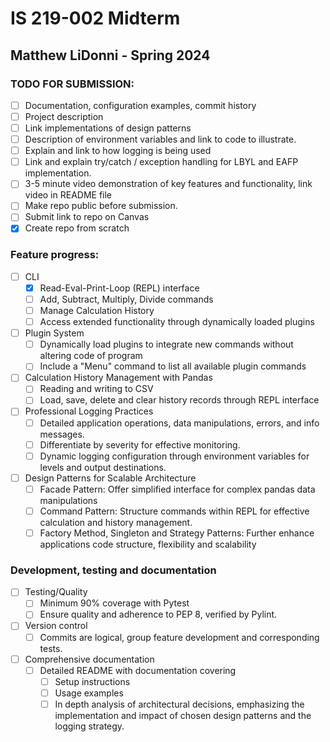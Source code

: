 # IS 219-002 Midterm
## Matthew LiDonni - Spring 2024

### TODO FOR SUBMISSION: 
- [ ] Documentation, configuration examples, commit history
- [ ] Project description
- [ ] Link implementations of design patterns
- [ ] Description of environment variables and link to code to illustrate.
- [ ] Explain and link to how logging is being used
- [ ] Link and explain try/catch / exception handling for LBYL and EAFP implementation.
- [ ] 3-5 minute video demonstration of key features and functionality, link video in README file
- [ ] Make repo public before submission.
- [ ] Submit link to repo on Canvas
- [x] Create repo from scratch

### Feature progress:
- [ ] CLI
    - [x] Read-Eval-Print-Loop (REPL) interface
	- [ ] Add, Subtract, Multiply, Divide commands
	- [ ] Manage Calculation History
	- [ ] Access extended functionality through dynamically loaded plugins
- [ ] Plugin System
	- [ ] Dynamically load plugins to integrate new commands without altering code of program
	- [ ] Include a "Menu" command to list all available plugin commands
- [ ] Calculation History Management with Pandas
	- [ ] Reading and writing to CSV
	- [ ] Load, save, delete and clear history records through REPL interface
- [ ] Professional Logging Practices
	- [ ] Detailed application operations, data manipulations, errors, and info messages.
	- [ ] Differentiate by severity for effective monitoring.
	- [ ] Dynamic logging configuration through environment variables for levels and output destinations.
- [ ] Design Patterns for Scalable Architecture
	- [ ] Facade Pattern: Offer simplified interface for complex pandas data manipulations
	- [ ] Command Pattern: Structure commands within REPL for effective calculation and history management.
	- [ ] Factory Method, Singleton and Strategy Patterns: Further enhance applications code structure, flexibility and scalability
### Development, testing and documentation
- [ ] Testing/Quality
	- [ ] Minimum 90% coverage with Pytest
	- [ ] Ensure quality and adherence to PEP 8, verified by Pylint.
- [ ] Version control
	- [ ] Commits are logical, group feature development and corresponding tests.
- [ ] Comprehensive documentation
	- [ ] Detailed README with documentation covering
		- [ ] Setup instructions
		- [ ] Usage examples
		- [ ] In depth analysis of architectural decisions, emphasizing the implementation and impact of chosen design patterns and the logging strategy.